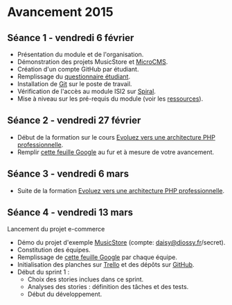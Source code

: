 # Avancement 2015

## Séance 1 - vendredi 6 février

* Présentation du module et de l'organisation.
* Démonstration des projets MusicStore et [MicroCMS](http://oc-microcms.herokuapp.com/).
* Création d'un compte GitHub par étudiant.
* Remplissage du [questionnaire étudiant](https://docs.google.com/forms/d/1A3abtZl5WfMZJ09zZxpf_y7wH2Pzok3DKTnQnEUT97k/viewform?usp=send_form).
* Installation de [Git](http://git-scm.com/downloads) sur le poste de travail.
* Vérification de l'accès au module ISI2 sur [Spiral](http://spiralconnect.univ-lyon1.fr/).
* Mise à niveau sur les pré-requis du module (voir les [ressources](ressources.md)).

## Séance 2 - vendredi 27 février

* Début de la formation sur le cours [Evoluez vers une architecture PHP professionnelle](http://openclassrooms.com/courses/evoluez-vers-une-architecture-php-professionnelle).
* Remplir [cette feuille Google](https://docs.google.com/spreadsheets/d/1xxZNLVlYnJk5_m51QKFpKhyvgmzGavgqq0JIj29XFTg/edit?usp=sharing) au fur et à mesure de votre avancement.

## Séance 3 - vendredi 6 mars

* Suite de la formation [Evoluez vers une architecture PHP professionnelle](http://openclassrooms.com/courses/evoluez-vers-une-architecture-php-professionnelle).

## Séance 4 - vendredi 13 mars

Lancement du projet e-commerce

* Démo du projet d'exemple [MusicStore](http://oc-musicstore.herokuapp.com/) (compte: daisy@diossy.fr/secret).
* Constitution des équipes.
* Remplissage de [cette feuille Google](https://docs.google.com/spreadsheets/d/16kehV20RI1n5qYaEZD7IgVWugTK2WMpeVo4wO_k54xM/edit?usp=sharing) par chaque équipe.
* Initialisation des planches sur [Trello](https://trello.com/polytechlyon) et des dépôts sur [GitHub](https://github.com/polytechlyon-isi2).
* Début du sprint 1 :
    * Choix des stories inclues dans ce sprint.
    * Analyses des stories : définition des tâches et des tests.
    * Début du développement.
